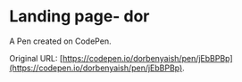 # Landing page- dor

A Pen created on CodePen.

Original URL: [https://codepen.io/dorbenyaish/pen/jEbBPBp](https://codepen.io/dorbenyaish/pen/jEbBPBp).

